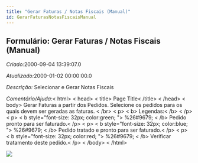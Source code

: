 ```yaml
---
title: "Gerar Faturas / Notas Fiscais (Manual)"
id: GerarFaturasNotasFiscaisManual
---
```

<div id="d109266e1" class="section chapter">

<div class="titlepage">

<div>

<div>

## Formulário: Gerar Faturas / Notas Fiscais (Manual)

</div>

</div>

</div>

<span class="emphasis"> *Criado:*</span>2000-09-04 13:39:07.0

<span class="emphasis">*Atualizado:*</span>2000-01-02 00:00:00.0

<span class="emphasis"> *Descrição:* </span>Selecionar e Gerar Notas
Fiscais

<span class="emphasis">*Comentário/Ajuda:*</span>\< html\> \< head\> \<
title\> Page Title\< /title\> \< /head\> \< body\> Gerar Faturas a
partir dos Pedidos. Selecione os pedidos para os quais devem ser geradas
as faturas. \< /br\> \< p\> \< b\> Legendas:\< /b\> \< /p\> \< p\> \< b
style="font-size: 32px; color:green; "\> %26\#9679; \< /b\> Pedido
pronto para ser faturado.\< /p\> \< p\> \< b style="font-size: 32px;
color:blue; "\> %26\#9679; \< /b\> Pedido tratado e pronto para ser
faturado.\< /p\> \< p\> \< b style="font-size: 32px; color:red; "\>
%26\#9679; \< /b\> Verificar tratamento deste pedido.\< /p\> \< /body\>
\< /html\>

![](/img/manual/GerarFaturas/NotasFiscaisManual.png)

</div>
